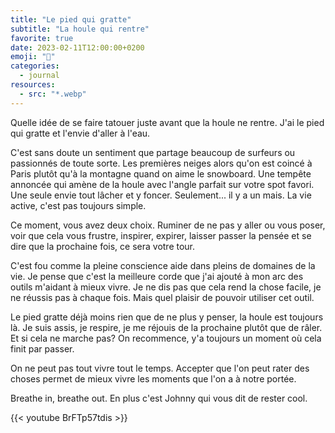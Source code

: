 ```yaml
---
title: "Le pied qui gratte"
subtitle: "La houle qui rentre"
favorite: true
date: 2023-02-11T12:00:00+0200
emoji: "🧘"
categories:
  - journal
resources:
  - src: "*.webp"
---
```


Quelle idée de se faire tatouer juste avant que la houle ne rentre. J'ai le pied qui gratte et l'envie d'aller à l'eau. 

C'est sans doute un sentiment que partage beaucoup de surfeurs ou passionnés de toute sorte. Les premières neiges alors qu'on est coincé à Paris plutôt qu'à la montagne quand on aime le snowboard. Une tempête annoncée qui amène de la houle avec l'angle parfait sur votre spot favori. Une seule envie tout lâcher et y foncer. Seulement... il y a un mais. La vie active, c'est pas toujours simple. 

Ce moment, vous avez deux choix. Ruminer de ne pas y aller ou vous poser, voir que cela vous frustre, inspirer, expirer, laisser passer la pensée et se dire que la prochaine fois, ce sera votre tour.

C'est fou comme la pleine conscience aide dans pleins de domaines de la vie. Je pense que c'est la meilleure corde que j'ai ajouté à mon arc des outils m'aidant à mieux vivre. Je ne dis pas que cela rend la chose facile, je ne réussis pas à chaque fois. Mais quel plaisir de pouvoir utiliser cet outil. 

Le pied gratte déjà moins rien que de ne plus y penser, la houle est toujours là. Je suis assis, je respire, je me réjouis de la prochaine plutôt que de râler. Et si cela ne marche pas? On recommence, y'a toujours un moment où cela finit par passer. 

On ne peut pas tout vivre tout le temps. Accepter que l'on peut rater des choses permet de mieux vivre les moments que l'on a à notre portée. 

Breathe in, breathe out. En plus c'est Johnny qui vous dit de rester cool.

{{< youtube BrFTp57tdis >}}


